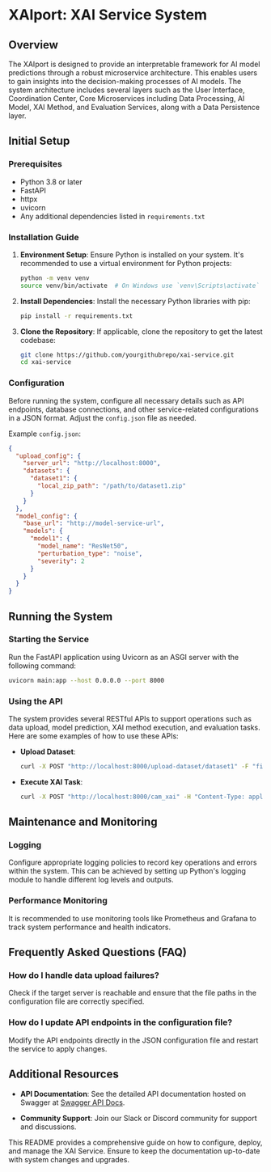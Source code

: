 # XAIport: XAI Service System

## Overview

The XAIport is designed to provide an interpretable framework for AI model predictions through a robust microservice architecture. This enables users to gain insights into the decision-making processes of AI models. The system architecture includes several layers such as the User Interface, Coordination Center, Core Microservices including Data Processing, AI Model, XAI Method, and Evaluation Services, along with a Data Persistence layer.

## Initial Setup

### Prerequisites

- Python 3.8 or later
- FastAPI
- httpx
- uvicorn
- Any additional dependencies listed in `requirements.txt`

### Installation Guide

1. **Environment Setup**:
   Ensure Python is installed on your system. It's recommended to use a virtual environment for Python projects:

   ```bash
   python -m venv venv
   source venv/bin/activate  # On Windows use `venv\Scripts\activate`
   ```

2. **Install Dependencies**:
   Install the necessary Python libraries with pip:

   ```bash
   pip install -r requirements.txt
   ```

3. **Clone the Repository**:
   If applicable, clone the repository to get the latest codebase:

   ```bash
   git clone https://github.com/yourgithubrepo/xai-service.git
   cd xai-service
   ```

### Configuration

Before running the system, configure all necessary details such as API endpoints, database connections, and other service-related configurations in a JSON format. Adjust the `config.json` file as needed.

Example `config.json`:

```json
{
  "upload_config": {
    "server_url": "http://localhost:8000",
    "datasets": {
      "dataset1": {
        "local_zip_path": "/path/to/dataset1.zip"
      }
    }
  },
  "model_config": {
    "base_url": "http://model-service-url",
    "models": {
      "model1": {
        "model_name": "ResNet50",
        "perturbation_type": "noise",
        "severity": 2
      }
    }
  }
}
```

## Running the System

### Starting the Service

Run the FastAPI application using Uvicorn as an ASGI server with the following command:

```bash
uvicorn main:app --host 0.0.0.0 --port 8000
```

### Using the API

The system provides several RESTful APIs to support operations such as data upload, model prediction, XAI method execution, and evaluation tasks. Here are some examples of how to use these APIs:

- **Upload Dataset**:

  ```bash
  curl -X POST "http://localhost:8000/upload-dataset/dataset1" -F "file=@/path/to/dataset.zip"
  ```

- **Execute XAI Task**:

  ```bash
  curl -X POST "http://localhost:8000/cam_xai" -H "Content-Type: application/json" -d '{"dataset_id": "dataset1", "algorithms": ["GradCAM", "SmoothGrad"]}'
  ```

## Maintenance and Monitoring

### Logging

Configure appropriate logging policies to record key operations and errors within the system. This can be achieved by setting up Python's logging module to handle different log levels and outputs.

### Performance Monitoring

It is recommended to use monitoring tools like Prometheus and Grafana to track system performance and health indicators.

## Frequently Asked Questions (FAQ)

### How do I handle data upload failures?

Check if the target server is reachable and ensure that the file paths in the configuration file are correctly specified.

### How do I update API endpoints in the configuration file?

Modify the API endpoints directly in the JSON configuration file and restart the service to apply changes.

## Additional Resources

- **API Documentation**: See the detailed API documentation hosted on Swagger at [Swagger API Docs](http://example.com/api-docs).

- **Community Support**: Join our Slack or Discord community for support and discussions.

This README provides a comprehensive guide on how to configure, deploy, and manage the XAI Service. Ensure to keep the documentation up-to-date with system changes and upgrades.
